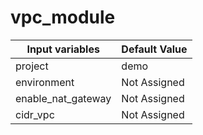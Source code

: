 # vpc_module 

| Input variables| Default Value |
|--|--|
|project  | demo|
|environment|Not Assigned|
|enable_nat_gateway|Not Assigned|
|cidr_vpc|Not Assigned|
